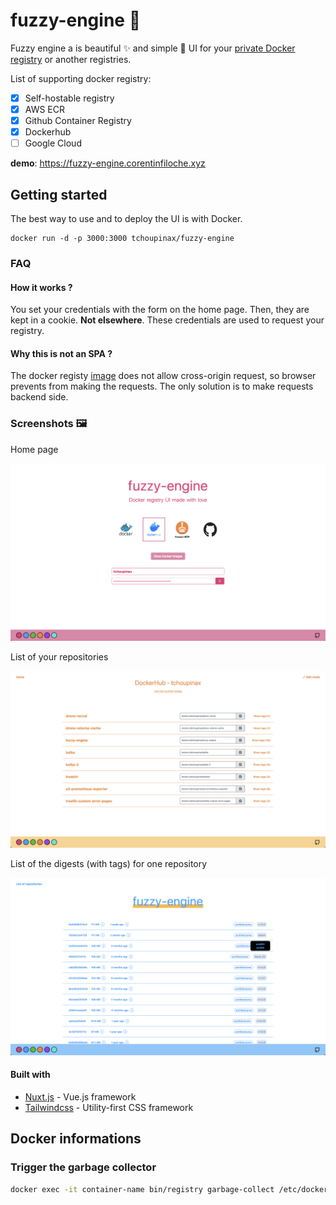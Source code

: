 # fuzzy-engine 🐳

Fuzzy engine a is beautiful ✨ and simple 🐹 UI for your [private Docker registry](https://hub.docker.com/_/registry) or another registries.

List of supporting docker registry:

- [x] Self-hostable registry
- [x] AWS ECR
- [x] Github Container Registry
- [x] Dockerhub
- [ ] Google Cloud

**demo**: https://fuzzy-engine.corentinfiloche.xyz

## Getting started

The best way to use and to deploy the UI is with Docker.

```
docker run -d -p 3000:3000 tchoupinax/fuzzy-engine
```

### FAQ

#### How it works ?

You set your credentials with the form on the home page. Then, they are kept in a cookie. **Not elsewhere**. These credentials are used to request your registry.

#### Why this is not an SPA ?

The docker registy [image](https://hub.docker.com/_/registry) does not allow cross-origin request, so browser prevents from making the requests. The only solution is to make requests backend side.

### Screenshots 🖼

Home page

![Home page](./.github/home.png)

List of your repositories

![Home page](./.github/list.png)

List of the digests (with tags) for one repository

![Home page](./.github/tags.png)

#### Built with

* [Nuxt.js](https://nuxtjs.org/) - Vue.js framework
* [Tailwindcss](https://tailwindcss.com/) - Utility-first CSS framework

## Docker informations

### Trigger the garbage collector

```bash
docker exec -it container-name bin/registry garbage-collect /etc/docker/registry/config.yml
```
